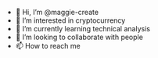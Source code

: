 - 👋 Hi, I’m @maggie-create
- 👀 I’m interested in cryptocurrency 
- 🌱 I’m currently learning technical analysis 
- 💞️ I’m looking to collaborate with people 
- 📫 How to reach me 

<!---
maggie-create/maggie-create is a ✨ special ✨ repository because its `README.md` (this file) appears on your GitHub profile.
You can click the Preview link to take a look at your changes.
--->
